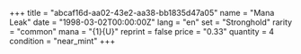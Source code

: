 +++
title = "abcaf16d-aa02-43e2-aa38-bb1835d47a05"
name = "Mana Leak"
date = "1998-03-02T00:00:00Z"
lang = "en"
set = "Stronghold"
rarity = "common"
mana = "{1}{U}"
reprint = false
price = "0.33"
quantity = 4
condition = "near_mint"
+++

